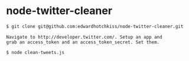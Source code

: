 
node-twitter-cleaner
====================

```bash
$ git clone git@github.com:edwardhotchkiss/node-twitter-cleaner.git
```

	Navigate to http://developer.twitter.com/. Setup an app and
	grab an access_token and an access_token_secret. Set them.


```bash
$ node clean-tweets.js
```